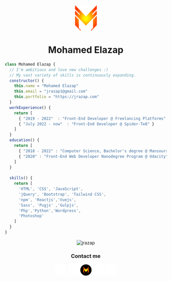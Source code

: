 <div align="center">
  <a href="https://jrazap.com/">
    <img src="./assets/logo.png" height="80px" width="80px">
  </a>
</div>
<div align="center">
  <h1>Mohamed Elazap</h1>
</div>

```javascript
class Mohamed Elazap {
  // I'm ambitious and love new challenges :)
  // My vast variety of skills is continuously expanding.
  constructor() {
    this.name = "Mohamed Elazap"
    this.email = "jrazap1@gmail.com"
    this.portfolio = "https://jrazap.com"
  }
  workExperience() {
    return [
      { "2019 - 2022"  : "Front-End Developer @ Freelancing Platforms" },
      { "July 2022 - now"  : "Front-End Developer @ Spider-Te8" }
    ]
  }
  education() {
    return [
      { "2018 - 2022" : "Computer Science, Bachelor's degree @ Mansoura University" },
      { "2020" : "Front-End Web Developer Nanodegree Program @ Udacity" }
    ]
  }

  skills() {
    return [
      'HTML', 'CSS', 'JavaScript',
      'jQuery', 'Bootstrap', 'Tailwind CSS',
      'npm', 'Reactjs','Vuejs',
      'Sass', 'Pugjs' ,'Gulpjs',
      'Php','Python','Wordpress',
      'Photoshop'
    ]
  }
}
```

<p align="center"><img  align="center" src="https://github-readme-stats.vercel.app/api?username=jrazap&show_icons=true&locale=en&theme=vision-friendly-dark" alt="jrazap" /></p>
<div align="center">
  <span align="center"><h3>Contact me</h3></span>
  <span><a href="https://www.fb.com/jrazap1"><img src="./assets/fb.png" alt="" height="35px" width="35px"></a></span>
  <span><a href="https://www.instagram.com/jrazap/"><img src="./assets/instagram.png" alt="" height="35px" width="35px"></a></span>
  <span><a href="https://jrazap.com/"><img src="./assets/logo02.png" alt="" height="35px" width="35px"></a></span>
  <span><a href="https://www.linkedin.com/in/jrazap/"><img src="./assets/linkedin.png" alt="" height="35px" width="35px"></a></span>
  <span><a href="https://twitter.com/jrazap1"><img src="./assets/twitter.png" alt="" height="35px" width="35px"></a></span>
</div>

